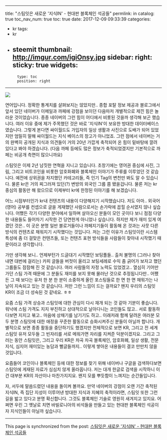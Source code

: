 
---
title: "스팀잇은 새로운 '지식IN' - 현대판 블록체인 석공들"
permlink: in
catalog: true
toc_nav_num: true
toc: true
date: 2017-12-09 09:33:39
categories:
- kr
tags:
- kr
- steemit
thumbnail: http://imgur.com/igiOnsy.jpg
sidebar:
    right:
        sticky: true
widgets:
    -
        type: toc
        position: right
---


![](http://imgur.com/igiOnsy.jpg)

연어입니다. 정확한 통계치를 살펴보지는 않았지만.. 종합 포탈 정보 제공과 블로그에서 앞서 있던 네이버가 이메일과 까페에 강점을 보이던 다음마저 개별적으로 제낀 힘은 놀라운 것이었습니다. 종종 네이버의 그런 힘이 어디에서 비롯된 것을까 생각해 보곤 했습니다. 여러 이유 중에 제가 주목했던 것은 바로 '지식IN'이 보유한 방대한 데이터베이스였습니다. 그렇게 본다면 싸이월드도 가입자의 일상 생활과 사진으로 도배가 되어 있었지만 엄밀히 말해 싸이월드는 지식 베이스의 창고가 아니었죠. 그런 점에서 네이버는 거의 완벽히 공개된 지식과 의견들이 거의 20년 가깝게 축적되어 온 힘이 밑바탕에 깔려 있다고 봐야 하겠습니다. (다음 까페 등에도 많은 정보가 축적되었겠지만 기본적으로 까페는 비공개 측면이 많으니까요)

스팀잇은 이제 2년 남짓한 연혁을 지니고 있습니다. 초창기에는 영어권 중심에 사진, 그림, 그리고 비트코인을 비롯한 암호화폐와 블록체인 이야기가 주류를 이루었던 것 같습니다. 예전에 상위권을 차지했던 카테고리들, 즉 인기 Tag의 변천만 봐도 알 수 있습니다. 물론 kr은 거의 찌그러져 있던(?) 변방의 외국인 그룹 쯤 됐을겁니다. 물론 저는 kr 중심의 활동만 해 왔으므로 이제부터 kr에 한정된 이야기를 해 보겠습니다.

어느 시점부터인가 kr내 컨텐츠의 내용이 다양해지기 시작했습니다. 저도 아마.. 외국어(영어) 공부를 컨셉으로 글을 게재했던 사람으로서는 손가락에 꼽힐 순서였지 않나 싶습니다. 어쨌든 각기 다양한 분야에서 일하며 살아오신 분들이 모인 곳이다 보니 점점 다양한 내용들도 들어차기 시작한 건 당연한게 아니었나 싶습니다. 하지만 제가 재미 있게 여겼던 것은.. 이 곳은 분명 일반 블로거들이나 까페지기들이 활동해 온 것과는 사뭇 다른 방식의 컨텐츠로 채워지기 시작했다는 것입니다. 저는 그런 이유가 스팀잇이란 시스템 특성에 좀 더 걸맞은 컨텐츠들, 또는 컨텐츠 표현 방식들을 사람들이 찾아내 시작했기 때문이라고 생각합니다.

가만 생각해 보니.. 언제부턴가 드글대기 시작했던 보팅풀들.. 출처 불명의 (그러나 찾아내면 대번에 걸리는) 카피 글들을 버젓이 올리고 보팅세례로 수익 좀 긁어가 보자고 했던 그룹들도 잠잠해 진 것 같습니다. 여러 사람들의 자정 노력도 있었겠고.. 열심히 기어만 가던 스팀 가격 때문에 그 분들도 재미를 보지 못해 물러난 것으로 추정됩니다만.. 어쨌든 그 때 보다는 유저 한 분 한 분이 소중하게 올린 포스팅들로 한 면 한 면 채워가는 나날이 지속되고 있는 것 같습니다. 저만 그런 느낌이 드는 걸까요? 왠지 우리의 스팀잇 KR이 조금 더 성숙된 것 같네요. ㅎㅎ

요즘 스팀 가격 상승과 스팀잇에 대한 관심이 다시 재개 되는 것 같아 기분이 좋습니다. 워낙에 스팀 가격도 지지 부진하고 상대적으로 날아다니는 코인들도 많고.. 서로 활동하다보면 지지고 볶고.. 마음에 상채기를 남기기도 하고.. 이래저래 함께 달려온 여러분 모두 분명 스팀잇에 대한 애정을 꾸준한 활동으로 승화시켜주신 분들이 아닐까 합니다. 개별적으로 보면 종종 활동을 중단하기도 했겠지만 전체적으로 보면 KR, 그리고 전 세계 스팀잇 유저 모두들 그 빈자리를 서로 메워가면 자리를 지켜준 덕분이겠지요. 그리고 그러는 동안 스팀잇은, 그리고 우리 KR은 차곡 차곡 블록체인, 암호화폐, 일상 생활, 전문 지식, 심지어 재미있는 농담과 뻘글들까지.. 이렇게 쌓아온 내용들이 결코 만만치 않을 것입니다.

요즘들어 코인이나 블록체인 등에 대한 정보를 찾기 위해 네이버나 구글을 검색하다보면 스팀잇에 게재된 자료가 심심치 않게 올라옵니다. 저는 대개 한글로 검색을 시작하니 이건 대부분 KR의 자산이나 마찬가지지요. 왠지 모를 뿌듯함이 느껴지는 순간들입니다.

자, 서두에 말씀드렸던 내용을 돌이켜 볼까요. 만약 네이버의 강점이 오랜 기간 축적된 지식IN, 즉 집단 지성이 이루어낸 방대한 지식과 지혜의 축적이라면, 스팀잇 또한 그런 길을 밟고 있다고 분명 확신합니다. 그것도 블록체인 기술로 영원히 새겨지고 있지요. 어쩌면 우린 그 옛날로 치면 바빌로니아의 비석들을 만들고 있는 현대판 블록체인 석공이자 지식인들이 아닐까 싶습니다.

- - -

This page is synchronized from the post: [스팀잇은 새로운 '지식IN' - 현대판 블록체인 석공들](https://steemit.com/@jack8831/in)
